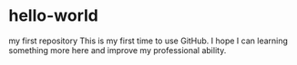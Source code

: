 # hello-world
my first repository
This is my first time to use GitHub. I hope I can learning something more here and improve my professional ability.
